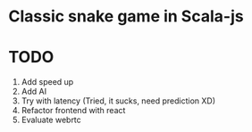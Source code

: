 # Classic snake game in Scala-js

# TODO

1. Add speed up
2. Add AI
3. Try with latency (Tried, it sucks, need prediction XD)
4. Refactor frontend with react
5. Evaluate webrtc
